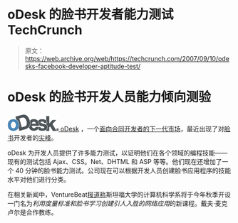# oDesk 的脸书开发者能力测试 TechCrunch

> 原文：<https://web.archive.org/web/https://techcrunch.com/2007/09/10/odesks-facebook-developer-aptitude-test/>

# oDesk 的脸书开发人员能力倾向测验

[![oDesk](img/3d758596dfe2225b1b2966efcd7446ee.png) ](https://web.archive.org/web/20221006004143/http://www.odesk.com/) [oDesk](https://web.archive.org/web/20221006004143/http://www.crunchbase.com/company/odesk) ，一个[面向合同开发者的下一代市场](https://web.archive.org/web/20221006004143/http://www.beta.techcrunch.com/2006/09/08/odesk-provides-on-demand-skills/)，最近出现了对[脸书](https://web.archive.org/web/20221006004143/http://www.crunchbase.com/company/facebook)开发者的[尖峰](https://web.archive.org/web/20221006004143/http://www.odesk.com/console/jobs/?filter%5BOpeningData%5D=facebook&search_button=Search&filter%5BStatus+-+For+Search%5D=Open&filter%5BJobType%5D=&skip_records=0&order=Date+Created&dir=desc&search=basic&action=Jobs&deny_log_search=0)。

oDesk 为开发人员提供了许多能力测试，以证明他们在各个领域的编程技能——现有的测试包括 Ajax、CSS。Net、DHTML 和 ASP 等等。他们现在还增加了一个 40 分钟的脸书能力测试。公司现在可以根据开发人员创建脸书应用程序的技能水平对他们进行分类。

在相关新闻中，VentureBeat[报道称](https://web.archive.org/web/20221006004143/http://venturebeat.com/2007/09/10/facebook-to-take-over-stanford-classroom/)斯坦福大学的计算机科学系将于今年秋季开设一门名为*利用度量标准和脸书学习创建引人入胜的网络应用*的新课程。戴夫·麦克卢尔是合作教练。